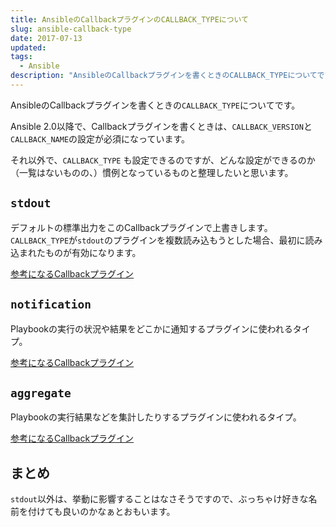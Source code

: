 ```yaml
---
title: AnsibleのCallbackプラグインのCALLBACK_TYPEについて
slug: ansible-callback-type
date: 2017-07-13
updated:
tags:
  - Ansible
description: "AnsibleのCallbackプラグインを書くときのCALLBACK_TYPEについてです。"
---
```


AnsibleのCallbackプラグインを書くときの`CALLBACK_TYPE`についてです。

Ansible 2.0以降で、Callbackプラグインを書くときは、`CALLBACK_VERSION`と`CALLBACK_NAME`の設定が必須になっています。

それ以外で、`CALLBACK_TYPE` も設定できるのですが、どんな設定ができるのか（一覧はないものの、）慣例となっているものと整理したいと思います。

<!--more-->

## `stdout`

デフォルトの標準出力をこのCallbackプラグインで上書きします。`CALLBACK_TYPE`が`stdout`のプラグインを複数読み込もうとした場合、最初に読み込まれたものが有効になります。

[参考になるCallbackプラグイン](https://github.com/ansible/ansible/blob/devel/lib/ansible/plugins/callback/oneline.py)

## `notification`

Playbookの実行の状況や結果をどこかに通知するプラグインに使われるタイプ。

[参考になるCallbackプラグイン](https://github.com/ansible/ansible/blob/devel/lib/ansible/plugins/callback/slack.py)

## `aggregate`

Playbookの実行結果などを集計したりするプラグインに使われるタイプ。

[参考になるCallbackプラグイン](https://github.com/ansible/ansible/blob/devel/lib/ansible/plugins/callback/logstash.py)

## まとめ

`stdout`以外は、挙動に影響することはなさそうですので、ぶっちゃけ好きな名前を付けても良いのかなぁとおもいます。
